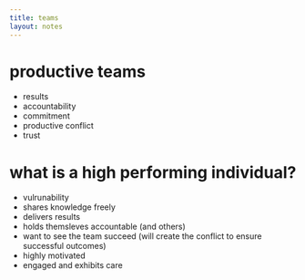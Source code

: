 ```yaml
---
title: teams
layout: notes
---
```


# productive teams
- results
- accountability
- commitment
- productive conflict
- trust

# what is a high performing individual?
- vulrunability
- shares knowledge freely
- delivers results
- holds themsleves accountable (and others)
- want to see the team succeed (will create the conflict to ensure successful outcomes)
- highly motivated
- engaged and exhibits care
